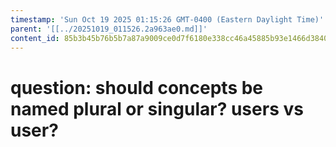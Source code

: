 ```yaml
---
timestamp: 'Sun Oct 19 2025 01:15:26 GMT-0400 (Eastern Daylight Time)'
parent: '[[../20251019_011526.2a963ae0.md]]'
content_id: 85b3b45b76b5b7a87a9009ce0d7f6180e338cc46a45885b93e1466d38400b621
---
```


# question: should concepts be named plural or singular? users vs user?
